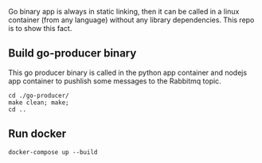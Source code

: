 Go binary app is always in static linking, then it can be called in a linux container (from any language) without any library dependencies. This repo is to show this fact. 

## Build go-producer binary

This go producer binary is called in the python app container and nodejs app container to pushlish some messages to the Rabbitmq topic. 

```
cd ./go-producer/ 
make clean; make; 
cd ..
```

## Run docker

`docker-compose up --build`
